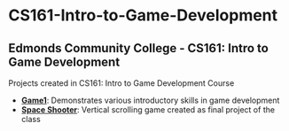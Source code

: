 # CS161-Intro-to-Game-Development
## Edmonds Community College - CS161: Intro to Game Development

Projects created in CS161: Intro to Game Development Course<br>

- <b><a href="https://github.com/Coderaulic/CS161-Intro-to-Game-Development/tree/master/CS161_Game1">
Game1</a></b>: Demonstrates various introductory skills in game development
-  <b><a href="https://github.com/Coderaulic/CS161-Intro-to-Game-Development/tree/master/CS161_Space_Shooter">Space Shooter</a></b>: Vertical scrolling game created as final project of the class
